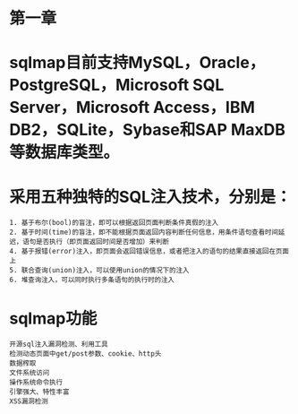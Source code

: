 # 第一章

# sqlmap目前支持MySQL，Oracle，PostgreSQL，Microsoft SQL Server，Microsoft Access，IBM DB2，SQLite，Sybase和SAP MaxDB等数据库类型。

# 采用五种独特的SQL注入技术，分别是：

	1. 基于布尔(bool)的盲注，即可以根据返回页面判断条件真假的注入
	2. 基于时间(time)的盲注，即不能根据页面返回内容判断任何信息，用条件语句查看时间延迟，语句是否执行（即页面返回时间是否增加）来判断
	4. 基于报错(error)注入，即页面会返回错误信息，或者把注入的语句的结果直接返回在页面上
	5. 联合查询(union)注入，可以使用union的情况下的注入
	6. 堆查询注入，可以同时执行多条语句的执行时的注入

# sqlmap功能

	开源sql注入漏洞检测、利用工具
	检测动态页面中get/post参数、cookie、http头
	数据榨取
	文件系统访问
	操作系统命令执行
	引擎强大、特性丰富
	XSS漏洞检测
